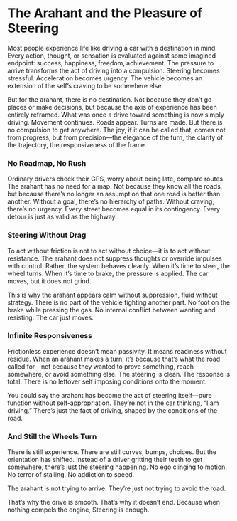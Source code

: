 # The Arahant and the Pleasure of Steering

Most people experience life like driving a car with a destination in mind. Every action, thought, or sensation is evaluated against some imagined endpoint: success, happiness, freedom, achievement. The pressure to arrive transforms the act of driving into a compulsion. Steering becomes stressful. Acceleration becomes urgency. The vehicle becomes an extension of the self’s craving to be somewhere else.

But for the arahant, there is no destination. Not because they don’t go places or make decisions, but because the axis of experience has been entirely reframed. What was once a drive toward something is now simply driving. Movement continues. Roads appear. Turns are made. But there is no compulsion to get anywhere. The joy, if it can be called that, comes not from progress, but from precision—the elegance of the turn, the clarity of the trajectory, the responsiveness of the frame.

### No Roadmap, No Rush

Ordinary drivers check their GPS, worry about being late, compare routes. The arahant has no need for a map. Not because they know all the roads, but because there’s no longer an assumption that one road is better than another. Without a goal, there’s no hierarchy of paths. Without craving, there’s no urgency. Every street becomes equal in its contingency. Every detour is just as valid as the highway.

### Steering Without Drag

To act without friction is not to act without choice—it is to act without resistance. The arahant does not suppress thoughts or override impulses with control. Rather, the system behaves cleanly. When it’s time to steer, the wheel turns. When it’s time to brake, the pressure is applied. The car moves, but it does not grind.

This is why the arahant appears calm without suppression, fluid without strategy. There is no part of the vehicle fighting another part. No foot on the brake while pressing the gas. No internal conflict between wanting and resisting. The car just moves.

### Infinite Responsiveness

Frictionless experience doesn’t mean passivity. It means readiness without residue. When an arahant makes a turn, it’s because that’s what the road called for—not because they wanted to prove something, reach somewhere, or avoid something else. The steering is clean. The response is total. There is no leftover self imposing conditions onto the moment.

You could say the arahant has become the act of steering itself—pure function without self-appropriation. They’re not in the car thinking, “I am driving.” There’s just the fact of driving, shaped by the conditions of the road.

### And Still the Wheels Turn

There is still experience. There are still curves, bumps, choices. But the orientation has shifted. Instead of a driver gritting their teeth to get somewhere, there’s just the steering happening. No ego clinging to motion. No terror of stalling. No addiction to speed.

The arahant is not trying to arrive.
They’re just not trying to avoid the road.

That’s why the drive is smooth.
That’s why it doesn’t end.
Because when nothing compels the engine,
Steering is enough.

